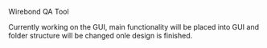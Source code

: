 Wirebond QA Tool

Currently working on the GUI, main functionality will be placed into GUI and folder structure will be changed onle design is finished.